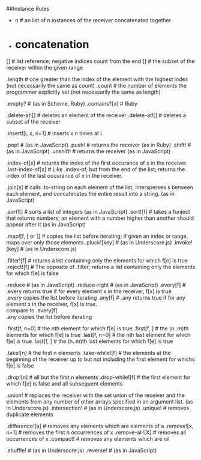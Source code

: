 ##Instance Rules

* n # an list of n instances of the receiver concatenated together
+ # concatenation

[<number>] # list reference; negative indices count from the end
[<range>] # the subset of the receiver within the given range

.length # one greater than the index of the element with the highest index (not necessarily the same as count)
.count # the number of elements the programmer explicitly set (not necessarily the same as length)

.empty? # (as in Scheme, Ruby)
.contains?[x] # Ruby

.delete-at![<number>] # deletes an element of the receiver
.delete-at![<range>] # deletes a subset of the receiver

.insert![i, x, n=1] # inserts x n times at i

.pop! # (as in JavaScript)
.push! # returns the receiver (as in Ruby)
.shift! # (as in JavaScript)
.unshift! # returns the receiver (as in JavaScript)

.index-of[x] # returns the index of the first occurance of x in the receiver.
.last-index-of[x] # Like .index-of, but from the end of the list; returns the index of the last occurance of x in the receiver. 

.join[s] # calls .to-string on each element of the list, intersperses s between each element, and concatenates the entire result into a string. (as in JavaScript)

.sort![] # sorts a list of integers (as in JavaScript)
.sort![f] # takes a funject that returns numbers; an element with a number higher than another should appear after it (as in JavaScript)

.map![f, [<number> or <range>]] # copies the list before iterating; if given an index or range, maps over only those elements
.pluck![key] # (as in Underscore.js)
.invoke![key] # (as in Underscore.js)

.filter![f] # returns a list containing only the elements for which f[e] is true
.reject![f] # The opposite of .filter; returns a list containing only the elements for which f[e] is false

.reduce # (as in JavaScript)
.reduce-right # (as in JavaScript)
.every[f] # .every returns true if for every element x in the receiver, f[x] is true<br>.every copies the list before iterating
.any[f] # .any returns true if for any element x in the receiver, f[x] is true.<br>compare to .every[f]<br>.any copies the list before iterating

.first[f, n=0] # the nth element for which f[e] is true
.first[f, <range>] # the (n..m)th elements for which f[e] is true
.last[f, n=0] # the nth last element for which f[e] is true
.last[f, <range>] # the (n..m)th last elements for which f[e] is true

.take![n] # the first n elements
.take-while![f] # the elements at the beginning of the receiver up to but not including the first element for whichs f[e] is false

.drop![n] # all but the first n elements
.drop-while![f] # the first element for which f[e] is false and all subsequent elements

.union! # replaces the receiver with the set union of the receiver and the elements from any number of other arrays specified in an argument list. (as in Underscore.js)
.intersection! # (as in Underscore.js)
.unique! # removes duplicate elements

.difference![a] # removes any elements which are elements of a
.remove![x, n=1] # removes the first n occurrences of x
.remove-all![X] # removes all occurrences of x
.compact! # removes any elements which are nil

.shuffle! # (as in Underscore.js)
.reverse! # (as in JavaScript)